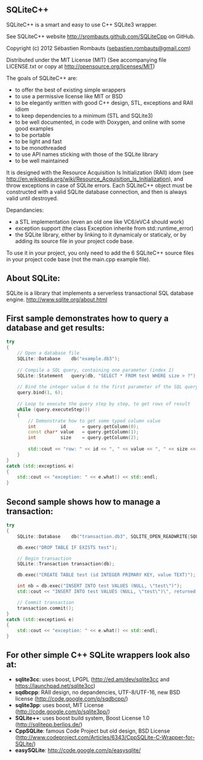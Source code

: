 SQLiteC++
---------

SQLiteC++ is a smart and easy to use C++ SQLite3 wrapper.

See SQLiteC++ website http://srombauts.github.com/SQLiteCpp on GitHub.


Copyright (c) 2012 Sébastien Rombauts (sebastien.rombauts@gmail.com)

Distributed under the MIT License (MIT) (See accompanying file LICENSE.txt
or copy at http://opensource.org/licenses/MIT)


The goals of SQLiteC++ are:

- to offer the best of existing simple wrappers
- to use a permissive license like MIT or BSD
- to be elegantly written with good C++ design, STL, exceptions and RAII idiom
- to keep dependencies to a minimum (STL and SQLite3)
- to be well documented, in code with Doxygen, and online with some good examples
- to be portable
- to be light and fast
- to be monothreaded
- to use API names sticking with those of the SQLite library
- to be well maintained

It is designed with the Resource Acquisition Is Initialization (RAII) idom
(see http://en.wikipedia.org/wiki/Resource_Acquisition_Is_Initialization),
and throw exceptions in case of SQLite errors.
Each SQLiteC++ object must be constructed with a valid SQLite database connection,
and then is always valid until destroyed.

Depandancies:

 - a STL implementation (even an old one like VC6/eVC4 should work)
 - exception support (the class Exception inherite from std::runtime_error)
 - the SQLite library, either by linking to it dynamicaly or staticaly,
   or by adding its source file in your project code base.

To use it in your project, you only need to add the 6 SQLiteC++ source files
in your project code base (not the main.cpp example file).

## About SQLite:
SQLite is a library that implements a serverless transactional SQL database engine.
http://www.sqlite.org/about.html

## First sample demonstrates how to query a database and get results: 

```C++
try
{
    // Open a database file
    SQLite::Database    db("example.db3");
    
    // Compile a SQL query, containing one parameter (index 1)
    SQLite::Statement   query(db, "SELECT * FROM test WHERE size > ?");
    
    // Bind the integer value 6 to the first parameter of the SQL query
    query.bind(1, 6);
    
    // Loop to execute the query step by step, to get rows of result
    while (query.executeStep())
    {
        // Demonstrate how to get some typed column value
        int         id      = query.getColumn(0);
        const char* value   = query.getColumn(1);
        int         size    = query.getColumn(2);
        
        std::cout << "row: " << id << ", " << value << ", " << size << std::endl;
    }
}
catch (std::exception& e)
{
    std::cout << "exception: " << e.what() << std::endl;
}
```

## Second sample shows how to manage a transaction:

```C++
try
{
    SQLite::Database    db("transaction.db3", SQLITE_OPEN_READWRITE|SQLITE_OPEN_CREATE);

    db.exec("DROP TABLE IF EXISTS test");

    // Begin transaction
    SQLite::Transaction transaction(db);

    db.exec("CREATE TABLE test (id INTEGER PRIMARY KEY, value TEXT)");

    int nb = db.exec("INSERT INTO test VALUES (NULL, \"test\")");
    std::cout << "INSERT INTO test VALUES (NULL, \"test\")\", returned " << nb << std::endl;

    // Commit transaction
    transaction.commit();
}
catch (std::exception& e)
{
    std::cout << "exception: " << e.what() << std::endl;
}
```

## For other simple C++ SQLite wrappers look also at:

 - **sqlite3cc**: uses boost, LPGPL (http://ed.am/dev/sqlite3cc and https://launchpad.net/sqlite3cc)
 - **sqdbcpp**: RAII design, no depandencies, UTF-8/UTF-16, new BSD license (http://code.google.com/p/sqdbcpp/)
 - **sqlite3pp**: uses boost, MIT License (http://code.google.com/p/sqlite3pp/)
 - **SQLite++**: uses boost build system, Boost License 1.0 (http://sqlitepp.berlios.de/)
 - **CppSQLite**: famous Code Project but old design, BSD License (http://www.codeproject.com/Articles/6343/CppSQLite-C-Wrapper-for-SQLite/)
 - **easySQLite**: http://code.google.com/p/easysqlite/
